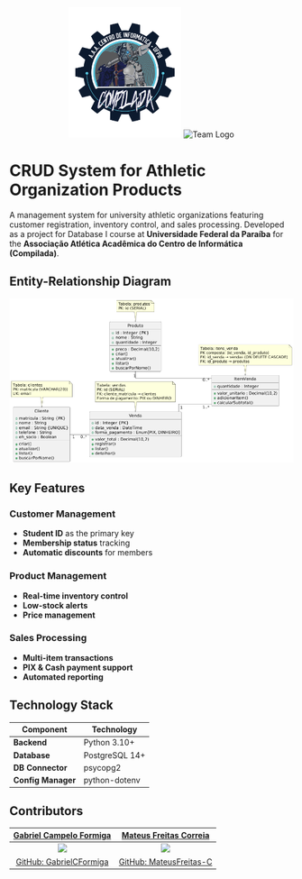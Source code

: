<p align="center">
  <img src="docs/COMPILADA.png" alt="Compilada Logo" width="200px">
  <img src="docs/COMPILADA_team.png" alt="Team Logo" width="300px">
</p>

# CRUD System for Athletic Organization Products

A management system for university athletic organizations featuring customer registration, inventory control, and sales processing. Developed as a project for Database I course at **Universidade Federal da Paraíba** for the **Associação Atlética Acadêmica do Centro de Informática (Compilada)**.

## Entity-Relationship Diagram

<p align="center">
  <img src="docs/er_diagram.png" alt="ER Diagram">
</p>


## Key Features

### Customer Management
- **Student ID** as the primary key  
- **Membership status** tracking  
- **Automatic discounts** for members  

### Product Management
- **Real-time inventory control**  
- **Low-stock alerts**  
- **Price management**  

### Sales Processing
- **Multi-item transactions**  
- **PIX & Cash payment support**  
- **Automated reporting**  

## Technology Stack

| Component       | Technology           |
|---------------|----------------------|
| **Backend**   | Python 3.10+         |
| **Database**  | PostgreSQL 14+       |
| **DB Connector** | psycopg2          |
| **Config Manager** | python-dotenv  |


## Contributors

| [**Gabriel Campelo Formiga**](https://www.linkedin.com/in/gabrielcformiga/) | [**Mateus Freitas Correia**](https://www.linkedin.com/in/mateus-freitas-correia/) |
|:------------------------------------------------------------------:|:------------------------------------------------------------------:|
| <img src="https://avatars.githubusercontent.com/u/130695548?v=4" width="200px"> | <img src="https://avatars.githubusercontent.com/u/83030060?v=4" width="200px"> |
| [GitHub: GabrielCFormiga](https://github.com/GabrielCFormiga) | [GitHub: MateusFreitas-C ](https://github.com/MateusFreitas-C) |
